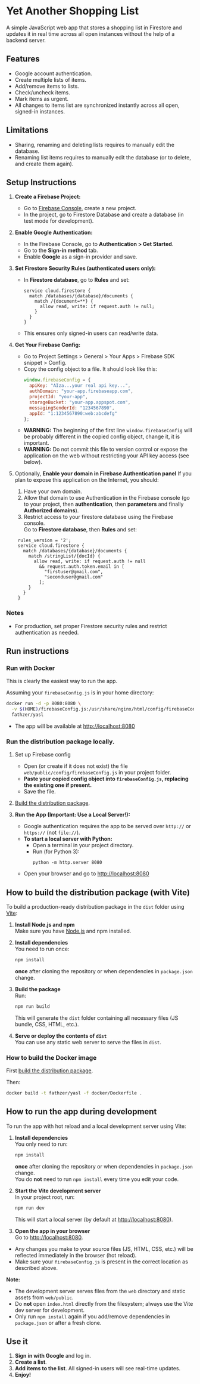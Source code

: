 # Yet Another Shopping List

A simple JavaScript web app that stores a shopping list in Firestore and updates it in real time across all open instances without the help of a backend server.

## Features

- Google account authentication.
- Create multiple lists of items.
- Add/remove items to lists.
- Check/uncheck items.
- Mark items as urgent.
- All changes to items list are synchronized instantly across all open, signed-in instances.

## Limitations

- Sharing, renaming and deleting lists requires to manually edit the database.
- Renaming list items requires to manually edit the database (or to delete, and create them again).

## Setup Instructions

1. **Create a Firebase Project:**
   - Go to [Firebase Console](https://console.firebase.google.com/), create a new project.
   - In the project, go to Firestore Database and create a database (in test mode for development).

2. **Enable Google Authentication:**
   - In the Firebase Console, go to **Authentication > Get Started**.
   - Go to the **Sign-in method** tab.
   - Enable **Google** as a sign-in provider and save.

3. **Set Firestore Security Rules (authenticated users only):**
   - In **Firestore database**, go to **Rules** and set:
     ```
     service cloud.firestore {
       match /databases/{database}/documents {
         match /{document=**} {
           allow read, write: if request.auth != null;
         }
       }
     }
     ```
   - This ensures only signed-in users can read/write data.

4. **Get Your Firebase Config:**
   - Go to Project Settings > General > Your Apps > Firebase SDK snippet > Config.
   - Copy the config object to a file. It should look like this:
     ```js
     window.firebaseConfig = {
       apiKey: "AIza...your real api key...",
       authDomain: "your-app.firebaseapp.com",
       projectId: "your-app",
       storageBucket: "your-app.appspot.com",
       messagingSenderId: "1234567890",
       appId: "1:1234567890:web:abcdefg"
     };
     ```
   - **WARNING:** The beginning of the first line `window.firebaseConfig` will be probably different in the copied config object, change it, it is important.
   - **WARNING:** Do not commit this file to version control or expose the application on the web without restricting your API key access (see below).

5. Optionally, **Enable your domain in Firebase Authentication panel**
If you plan to expose this application on the Internet, you should:
   1. Have your own domain.
   2. Allow that domain to use Authentication in the Firebase console (go to your project, then **authentication**, then **parameters** and finally **Authorized domains**).
   3. Restrict access to your firestore database using the Firebase console.  
Go to **Firestore database**, then **Rules** and set:
     ```
      rules_version = '2';
      service cloud.firestore {
        match /databases/{database}/documents {
          match /stringList/{docId} {
            allow read, write: if request.auth != null
              && request.auth.token.email in [
                "firstuser@gmail.com",
                "seconduser@gmail.com"
              ];
          }
        }
      }
     ```
     
### Notes

- For production, set proper Firestore security rules and restrict authentication as needed.

## Run instructions

### Run with Docker

This is clearly the easiest way to run the app.

Assuming your `firebaseConfig.js` is in your home directory:

```sh
docker run -d -p 8080:8080 \
  -v $(HOME)/firebaseConfig.js:/usr/share/nginx/html/config/firebaseConfig.js:ro \
  fathzer/yasl
```

- The app will be available at [http://localhost:8080](http://localhost:8080)

### Run the distribution package locally.

1. Set up Firebase config
   - Open (or create if it does not exist) the file `web/public/config/firebaseConfig.js` in your project folder.
   - **Paste your copied config object into `firebaseConfig.js`, replacing the existing one if present.**
   - Save the file.
   
2. [Build the distribution package](#how-to-build-a-distribution-package-with-vite).

3. **Run the App (Important: Use a Local Server!):**
   - Google authentication requires the app to be served over `http://` or `https://` (not `file://`).
   - **To start a local server with Python:**
     - Open a terminal in your project directory.
     - Run (for Python 3):
        ```
        python -m http.server 8080
        ```
    - Open your browser and go to [http://localhost:8080](http://localhost:8080)


## How to build the distribution package (with Vite)

To build a production-ready distribution package in the `dist` folder using [Vite](https://vitejs.dev/):

1. **Install Node.js and npm**  
   Make sure you have [Node.js](https://nodejs.org/) and npm installed.

2. **Install dependencies**  
   You need to run once:
   ```sh
   npm install
   ```
   **once** after cloning the repository or when dependencies in `package.json` change.  

3. **Build the package**  
   Run:
   ```sh
   npm run build
   ```
   This will generate the `dist` folder containing all necessary files (JS bundle, CSS, HTML, etc.).

4. **Serve or deploy the contents of `dist`**  
   You can use any static web server to serve the files in `dist`.

### How to build the Docker image

First [build the distribution package](#how-to-build-the-distribution-package-with-vite).

Then:
```sh
docker build -t fathzer/yasl -f docker/Dockerfile .
```

## How to run the app during development

To run the app with hot reload and a local development server using Vite:

1. **Install dependencies**  
   You only need to run:
   ```sh
   npm install
   ```
   **once** after cloning the repository or when dependencies in `package.json` change.  
   You do **not** need to run `npm install` every time you edit your code.

2. **Start the Vite development server**  
   In your project root, run:
   ```sh
   npm run dev
   ```
   This will start a local server (by default at [http://localhost:8080](http://localhost:8080)).

3. **Open the app in your browser**  
   Go to [http://localhost:8080](http://localhost:8080).

- Any changes you make to your source files (JS, HTML, CSS, etc.) will be reflected immediately in the browser (hot reload).
- Make sure your `firebaseConfig.js` is present in the correct location as described above.

**Note:**  
- The development server serves files from the `web` directory and static assets from `web/public`.
- Do **not** open `index.html` directly from the filesystem; always use the Vite dev server for development.
- Only run `npm install` again if you add/remove dependencies in `package.json` or after a fresh clone.


## Use it

1. **Sign in with Google** and log in.
2. **Create a list**.
2. **Add items to the list**. All signed-in users will see real-time updates.
3. **Enjoy!**
